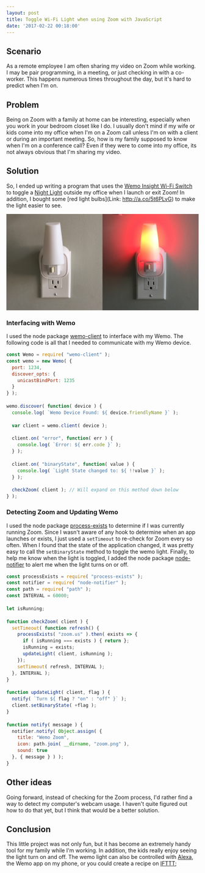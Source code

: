 ```yaml
---
layout: post
title: Toggle Wi-Fi Light when using Zoom with JavaScript
date: '2017-02-22 00:18:00'
---
```


## Scenario

As a remote employee I am often sharing my video on Zoom while working.
I may be pair programming, in a meeting, or just checking in with a co-worker.
This happens numerous times throughout the day, but it's hard to predict when I'm on.

<!--more-->

## Problem

Being on Zoom with a family at home can be interesting, especially when you work in your bedroom closet like I do.
I usually don't mind if my wife or kids come into my office when I'm on a Zoom call unless I'm on with a client or during an important meeting.
So, how is my family supposed to know when I'm on a conference call?
Even if they were to come into my office, its not always obvious that I'm sharing my video.

## Solution

So, I ended up writing a program that uses the [Wemo Insight Wi-Fi Switch](http://a.co/fbTR59c) to toggle a [Night Light](http://a.co/f8pvL3g) outside my office when I launch or exit Zoom!
In addition, I bought some [red light bulbs](Link: http://a.co/5t6PLvG) to make the light easier to see.

<div style="display: flex;">
  <img src="/assets/images/2017/Feb/wemo-light-off.jpg" style="width: 50%; height: 50%;" />
  <img src="/assets/images/2017/Feb/wemo-light-on.jpg" style="width: 50%; height: 50%;" />
</div>

### Interfacing with Wemo

I used the node package [wemo-client](http://npm.im/wemo-client) to interface with my Wemo.
The following code is all that I needed to communicate with my Wemo device.

```js
const Wemo = require( "wemo-client" );
const wemo = new Wemo( {
  port: 1234,
  discover_opts: {
    unicastBindPort: 1235
  }
} );

wemo.discover( function( device ) {
  console.log( `Wemo Device Found: ${ device.friendlyName }` );

  var client = wemo.client( device );

  client.on( "error", function( err ) {
    console.log( `Error: ${ err.code }` );
  } );

  client.on( "binaryState", function( value ) {
    console.log( `Light State changed to: ${ !!value }` );
  } );

  checkZoom( client ); // Will expand on this method down below
} );
```

### Detecting Zoom and Updating Wemo

I used the node package [process-exists](http://npm.im/process-exists) to determine if I was currently running Zoom.
Since I wasn't aware of any hook to determine when an app launches or exists, I just used a `setTimeout` to re-check for Zoom every so often.
When I found that the state of the application changed, it was pretty easy to call the `setBinaryState` method to toggle the wemo light.
Finally, to help me know when the light is toggled, I added the node package [node-notifier](http://npm.im/node-notifier) to alert me when the light turns on or off. 

```js
const processExists = require( "process-exists" );
const notifier = require( "node-notifier" );
const path = require( "path" );
const INTERVAL = 60000;

let isRunning;

function checkZoom( client ) {
  setTimeout( function refresh() {
    processExists( "zoom.us" ).then( exists => {
      if ( isRunning === exists ) { return };
      isRunning = exists;
      updateLight( client, isRunning );
    });
    setTimeout( refresh, INTERVAL );
  }, INTERVAL );
}

function updateLight( client, flag ) {
  notify( `Turn ${ flag ? "on" : "off" }` );
  client.setBinaryState( +flag );
}

function notify( message ) {
  notifier.notify( Object.assign( {
    title: "Wemo Zoom",
    icon: path.join( __dirname, "zoom.png" ),
    sound: true
  }, { message } ) );
}
```

## Other ideas

Going forward, instead of checking for the Zoom process, I'd rather find a way to detect my computer's webcam usage.
I haven't quite figured out how to do that yet, but I think that would be a better solution.

## Conclusion

This little project was not only fun, but it has become an extremely handy tool for my family while I'm working.
In addition, the kids really enjoy seeing the light turn on and off.
The wemo light can also be controlled with [Alexa](http://a.co/0Zpc1VQ), the Wemo app on my phone, or you could create a recipe on [IFTTT](https://ifttt.com/);

